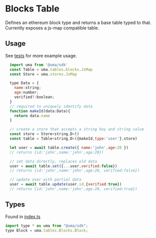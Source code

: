 # Blocks Table

Defines an ethereum block type and returns a base table typed to that. Currently exposes a js-map compatible table.

## Usage

See [tests](./js-map.test.ts) for more example usage.

```js
  import uma from '@uma/sdk'
  const Table = uma.tables.blocks.JsMap
  const Store = uma.stores.JsMap

  type Data = {
    name:string;
    age:number;
    verified?:boolean;
  }
  // required to uniquely identify data
  function makeId(data:Data){
    return data.name
  }

  // create a store that accepts a string key and string value
  const store = Store<string,D>()
  const table = Table<string,D>({makeId,type:'user'},store)

  let user = await table.create({ name:'john',age:20 })
  // returns {id:'john',name:'john',age:20})

  // set data directly, replaces old data
  user = await table.set({...user,verified:false})
  // returns {id:'john',name:'john',age:20, verified:false})

  // update user with partial data
  user = await table.update(user.id,{verified:true})
  // returns {id:'john',name:'john',age:20, verified:true})

```

## Types

Found in [index.ts](./index.ts)

```js
import type * as uma from "@uma/sdk";
type Block = uma.tables.Blocks.Block;
```
